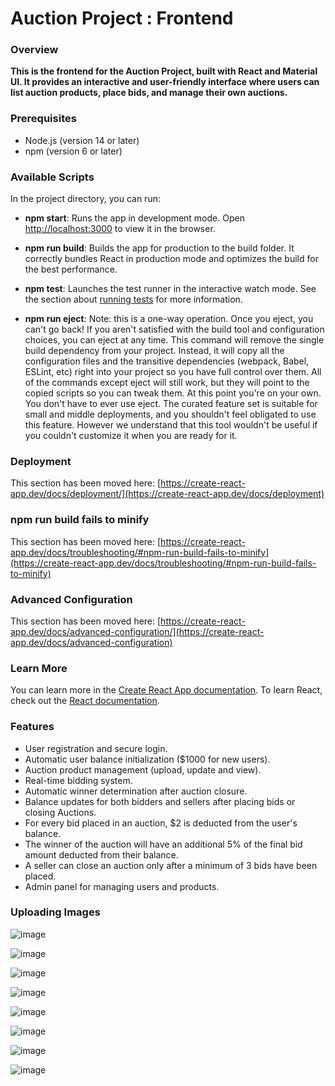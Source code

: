 # Auction Project : Frontend


### Overview
**This is the frontend for the Auction Project, built with React and Material UI.
It provides an interactive and user-friendly interface where users can list auction products, place bids, and manage their own auctions.**

### Prerequisites
- Node.js (version 14 or later)
- npm (version 6 or later)

### Available Scripts

In the project directory, you can run:

- **npm start**: Runs the app in development mode. Open [http://localhost:3000](http://localhost:3000) to view it in the browser.
  
- **npm run build**: Builds the app for production to the build folder.
   It correctly bundles React in production mode and optimizes the build for the best performance.
  
- **npm test**: Launches the test runner in the interactive watch mode.
   See the section about [running tests](https://create-react-app.dev/docs/running-tests) for more information.
  
- **npm run eject**: Note: this is a one-way operation. Once you eject, you can't go back!
   If you aren't satisfied with the build tool and configuration choices, you can eject at any time.
   This command will remove the single build dependency from your project.
   Instead, it will copy all the configuration files and the transitive dependencies (webpack, Babel, ESLint, etc) right into your project so you have full control over them.
   All of the commands except eject will still work, but they will point to the copied scripts so you can tweak them. At this point you're on your own.
   You don't have to ever use eject. The curated feature set is suitable for small and middle deployments, and you shouldn't feel obligated to use this feature.
   However we understand that this tool wouldn't be useful if you couldn't customize it when you are ready for it.
  
### Deployment
This section has been moved here: [https://create-react-app.dev/docs/deployment/](https://create-react-app.dev/docs/deployment)

### npm run build fails to minify
This section has been moved here: [https://create-react-app.dev/docs/troubleshooting/#npm-run-build-fails-to-minify](https://create-react-app.dev/docs/troubleshooting/#npm-run-build-fails-to-minify)

### Advanced Configuration
This section has been moved here: [https://create-react-app.dev/docs/advanced-configuration/](https://create-react-app.dev/docs/advanced-configuration)

### Learn More
You can learn more in the [Create React App documentation](https://create-react-app.dev/docs/getting-started).
To learn React, check out the [React documentation](https://react.dev).

### Features
- User registration and secure login.
- Automatic user balance initialization ($1000 for new users).
- Auction product management (upload, update and view).
- Real-time bidding system.
- Automatic winner determination after auction closure.
- Balance updates for both bidders and sellers after placing bids or closing Auctions.
- For every bid placed in an auction, $2 is deducted from the user's balance.
- The winner of the auction will have an additional 5% of the final bid amount deducted from their balance.
- A seller can close an auction only after a minimum of 3 bids have been placed.
- Admin panel for managing users and products.



### Uploading Images

![image](https://github.com/user-attachments/assets/46be1345-73e2-4f99-8528-3e9fa0f10447)

![image](https://github.com/user-attachments/assets/2c910115-210e-4014-86f6-b97f12369dcf)

![image](https://github.com/user-attachments/assets/3075b917-6adb-40d5-8706-be0b1c139843)

![image](https://github.com/user-attachments/assets/813f24a1-bdbc-4a63-af60-0326b8d21d6e)

![image](https://github.com/user-attachments/assets/3365817b-2320-4ced-ab25-65e9170b988c)

![image](https://github.com/user-attachments/assets/4a6b24a7-37ce-4fed-aae0-1669924b9296)

![image](https://github.com/user-attachments/assets/90ed3f89-37c3-4902-9b5b-788fe9963e56)

![image](https://github.com/user-attachments/assets/b19c302a-8aec-4141-91cd-53a0676d0de6)





